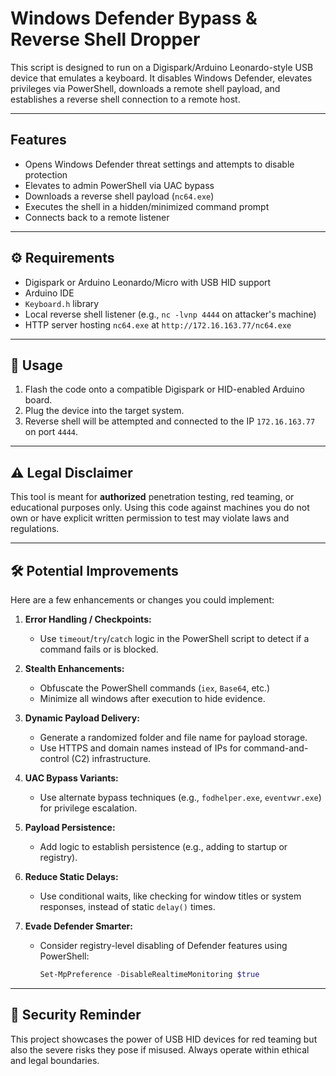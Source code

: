 
#  Windows Defender Bypass & Reverse Shell Dropper

This script is designed to run on a Digispark/Arduino Leonardo-style USB device that emulates a keyboard. It disables Windows Defender, elevates privileges via PowerShell, downloads a remote shell payload, and establishes a reverse shell connection to a remote host.

---

##  Features

- Opens Windows Defender threat settings and attempts to disable protection
- Elevates to admin PowerShell via UAC bypass
- Downloads a reverse shell payload (`nc64.exe`)
- Executes the shell in a hidden/minimized command prompt
- Connects back to a remote listener

---

## ⚙️ Requirements

- Digispark or Arduino Leonardo/Micro with USB HID support
- Arduino IDE
- `Keyboard.h` library
- Local reverse shell listener (e.g., `nc -lvnp 4444` on attacker's machine)
- HTTP server hosting `nc64.exe` at `http://172.16.163.77/nc64.exe`

---

## 🧪 Usage

1. Flash the code onto a compatible Digispark or HID-enabled Arduino board.
2. Plug the device into the target system.
3. Reverse shell will be attempted and connected to the IP `172.16.163.77` on port `4444`.

---

## ⚠️ Legal Disclaimer

This tool is meant for **authorized** penetration testing, red teaming, or educational purposes only. Using this code against machines you do not own or have explicit written permission to test may violate laws and regulations.

---

## 🛠️ Potential Improvements

Here are a few enhancements or changes you could implement:

1. **Error Handling / Checkpoints:**
   - Use `timeout`/`try`/`catch` logic in the PowerShell script to detect if a command fails or is blocked.

2. **Stealth Enhancements:**
   - Obfuscate the PowerShell commands (`iex`, `Base64`, etc.)
   - Minimize all windows after execution to hide evidence.

3. **Dynamic Payload Delivery:**
   - Generate a randomized folder and file name for payload storage.
   - Use HTTPS and domain names instead of IPs for command-and-control (C2) infrastructure.

4. **UAC Bypass Variants:**
   - Use alternate bypass techniques (e.g., `fodhelper.exe`, `eventvwr.exe`) for privilege escalation.

5. **Payload Persistence:**
   - Add logic to establish persistence (e.g., adding to startup or registry).

6. **Reduce Static Delays:**
   - Use conditional waits, like checking for window titles or system responses, instead of static `delay()` times.

7. **Evade Defender Smarter:**
   - Consider registry-level disabling of Defender features using PowerShell:
     ```powershell
     Set-MpPreference -DisableRealtimeMonitoring $true
     ```

---

## 🔐 Security Reminder

This project showcases the power of USB HID devices for red teaming but also the severe risks they pose if misused. Always operate within ethical and legal boundaries.

